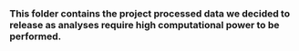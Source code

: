 ### This folder contains the project processed data we decided to release as analyses require high computational power to be performed.
